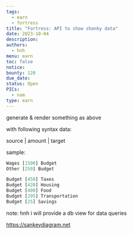 ```yaml
---
tags:
  - earn
  - fortress
title: "Fortress: API to show shanky data"
date: 2023-10-04
description:
authors:
  - hnh
menu: earn
toc: false
notice:
bounty: 120
due_date:
status: Open
PICs:
  - nam
type: earn
---
```


generate & render something as above

with following syntax data:

source | amount | target

sample:

```jsx
Wages [1500] Budget
Other [250] Budget

Budget [450] Taxes
Budget [420] Housing
Budget [400] Food
Budget [295] Transportation
Budget [25] Savings
```

note: hnh i will provide a db view for data queries

https://sankeydiagram.net
